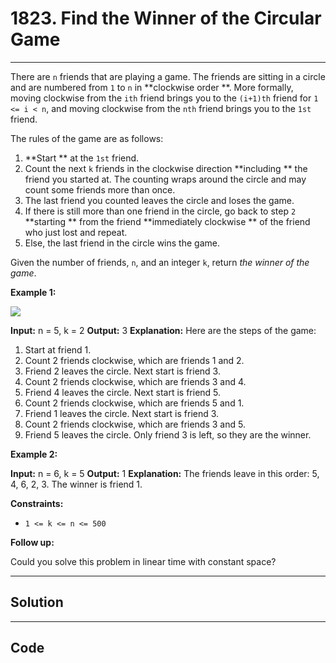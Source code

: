 # 1823. Find the Winner of the Circular Game

---

There are `n` friends that are playing a game. The friends are sitting in a circle and are numbered from `1` to `n` in **clockwise order **. More formally, moving clockwise from the `ith` friend brings you to the `(i+1)th` friend for `1 <= i < n`, and moving clockwise from the `nth` friend brings you to the `1st` friend.

The rules of the game are as follows:

  1. **Start ** at the `1st` friend.
  2. Count the next `k` friends in the clockwise direction **including ** the friend you started at. The counting wraps around the circle and may count some friends more than once.
  3. The last friend you counted leaves the circle and loses the game.
  4. If there is still more than one friend in the circle, go back to step `2` **starting ** from the friend **immediately clockwise ** of the friend who just lost and repeat.
  5. Else, the last friend in the circle wins the game.



Given the number of friends, `n`, and an integer `k`, return _the winner of the game_.

 

**Example 1:**

![](https://assets.leetcode.com/uploads/2021/03/25/ic234-q2-ex11.png)


**Input:** n = 5, k = 2
**Output:** 3
**Explanation:** Here are the steps of the game:
1) Start at friend 1.
2) Count 2 friends clockwise, which are friends 1 and 2.
3) Friend 2 leaves the circle. Next start is friend 3.
4) Count 2 friends clockwise, which are friends 3 and 4.
5) Friend 4 leaves the circle. Next start is friend 5.
6) Count 2 friends clockwise, which are friends 5 and 1.
7) Friend 1 leaves the circle. Next start is friend 3.
8) Count 2 friends clockwise, which are friends 3 and 5.
9) Friend 5 leaves the circle. Only friend 3 is left, so they are the winner.

**Example 2:**


**Input:** n = 6, k = 5
**Output:** 1
**Explanation:** The friends leave in this order: 5, 4, 6, 2, 3. The winner is friend 1.


 

**Constraints:**

  * `1 <= k <= n <= 500`



 

**Follow up:**

Could you solve this problem in linear time with constant space?

---

## Solution



---

## Code
```python


```